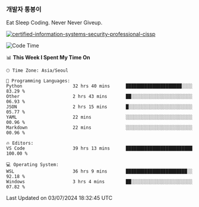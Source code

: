 ### 개발자 통붕이
Eat Sleep Coding.
Never Never Giveup.

[![certified-information-systems-security-professional-cissp](https://user-images.githubusercontent.com/44606727/157613689-acd84ec6-5f8f-4e79-89d9-a8d51f033634.png)](https://www.credly.com/badges/f394a010-85a0-450b-9136-8043af01d71c/public_url)

<!--START_SECTION:waka-->
![Code Time](http://img.shields.io/badge/Code%20Time-3%2C171%20hrs%2038%20mins-blue)

📊 **This Week I Spent My Time On** 

```text
🕑︎ Time Zone: Asia/Seoul

💬 Programming Languages: 
Python                   32 hrs 40 mins      █████████████████████░░░░   83.29 % 
Other                    2 hrs 43 mins       ██░░░░░░░░░░░░░░░░░░░░░░░   06.93 % 
JSON                     2 hrs 15 mins       █░░░░░░░░░░░░░░░░░░░░░░░░   05.77 % 
YAML                     22 mins             ░░░░░░░░░░░░░░░░░░░░░░░░░   00.96 % 
Markdown                 22 mins             ░░░░░░░░░░░░░░░░░░░░░░░░░   00.96 % 

🔥 Editors: 
VS Code                  39 hrs 13 mins      █████████████████████████   100.00 % 

💻 Operating System: 
WSL                      36 hrs 9 mins       ███████████████████████░░   92.18 % 
Windows                  3 hrs 4 mins        ██░░░░░░░░░░░░░░░░░░░░░░░   07.82 % 
```


 Last Updated on 03/07/2024 18:32:45 UTC
<!--END_SECTION:waka-->
